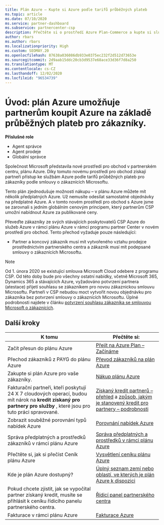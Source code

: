 ```yaml
---
title: Plán Azure – Kupte si Azure podle tarifů průběžných plateb
ms.topic: article
ms.date: 07/10/2020
ms.service: partner-dashboard
ms.subservice: partnercenter-csp
description: Přečtěte si o prostředí Azure Plan-Commerce a kupte si služby Azure podle tarifů průběžných plateb pro zákazníky. Seznamte se také s novými požadavky na zabezpečení.
author: rbars
ms.author: rbars
ms.localizationpriority: High
ms.custom: SEOMAY.20
ms.openlocfilehash: 87638a036086db933e0375ec232f2d512d73653e
ms.sourcegitcommit: 2d9aab15ddc20cb3d9537e68ace33d36f7d8a250
ms.translationtype: MT
ms.contentlocale: cs-CZ
ms.lasthandoff: 12/02/2020
ms.locfileid: "96534739"
---
```

# <a name="introduction-azure-plan-lets-partners-buy-azure-at-pay-as-you-go-rates-for-customers"></a>Úvod: plán Azure umožňuje partnerům koupit Azure na základě průběžných plateb pro zákazníky.

**Příslušné role**

- Agent správce
- Agent prodeje
- Globální správce

Společnost Microsoft představila nové prostředí pro obchod v partnerském centru, plánu Azure.  Díky tomuto novému prostředí pro obchod získají partneři přístup ke službám Azure podle tarifů průběžných plateb pro zákazníky podle smlouvy o zákaznících Microsoftu.

Tento plán zjednodušuje možnosti nákupu – v plánu Azure můžete mít několik předplatných Azure. Už nemusíte odesílat samostatné objednávky na předplatné Azure. A v tomto novém prostředí pro obchod s Azure jsme se zarovnali s jedním globálním cenovým principem, který partnerům CSP umožní nabídnout Azure za publikované ceny.

Převeďte zákazníky ze svých stávajících poskytovatelů CSP Azure do služeb Azure v rámci plánu Azure v rámci programu partner Center v novém prostředí pro obchod. Tento přechod vyžaduje pouze následující:

- Partner a koncový zákazník musí mít vytvořeného vztahu prodejce prostřednictvím partnerského centra a zákazník musí mít podepsané smlouvy o zákaznících Microsoftu.

>[!Note]
>Od 1. února 2020 se existující smlouva Microsoft Cloud odebere z programu CSP. Od této doby bude pro všechny ostatní nabídky, včetně Microsoft 365, Dynamics 365 a stávajících Azure, vyžadováno potvrzení partnera (atestace) přijetí souhlasu se zákazníkem pro novou zákaznickou smlouvu Microsoftu. Partneři v CSP nebudou moct vytvořit novou objednávku pro zákazníka bez potvrzení smlouvy o zákaznících Microsoftu. Úplné podrobnosti najdete v článku [potvrzení souhlasu zákazníka se smlouvou Microsoft o zákaznících](confirm-customer-agreement.md).


## <a name="next-steps"></a>Další kroky

|**K tomu**   |**Přečtěte si:**   |
|------------------|---------------------|
|Začít přesun do plánu Azure|[Přejít na Azure Plan – Začínáme](azure-plan-get-started.md)
|Přechod zákazníků z PAYG do plánu Azure|[Převod zákazníků na plán Azure](azure-plan-transition.md)|
|Zakupte si plán Azure pro vaše zákazníky.|[Nákup plánu Azure](purchase-azure-plan.md)|
|Fakturační partneři, kteří poskytují 24 X 7 cloudových operací, budou mít nárok na **kredit získaný pro partnery pro služby** , které jsou pro tuto práci spravované.|[Získaný kredit partnerů – přehled](partner-earned-credit.md) a [způsob, jakým je stanovený kredit pro partnery – podrobnosti](partner-earned-credit-explanation.md)|
|Zobrazit souběžné porovnání typů nabídek Azure|[Porovnání nabídek Azure](compare-azure-offers.md)|
|Správa předplatných a prostředků zákazníků v rámci plánu Azure|[Správa předplatných a prostředků v rámci plánu Azure](azure-plan-manage.md)|
|Přečtěte si, jak si přečíst Ceník plánu Azure   |[Vysvětlení ceníku plánu Azure](azure-plan-price-list.md)|
|Kde je plán Azure dostupný?|[Úplný seznam zemí nebo oblastí, ve kterých je plán Azure k dispozici](https://query.prod.cms.rt.microsoft.com/cms/api/am/binary/RE3QN0x)
|Pokud chcete zjistit, jak se vypočítal partner získaný kredit, musíte se přihlásit k ceníku řídicího panelu partnerského centra.|[Řídicí panel partnerského centra](https://partner.microsoft.com/dashboard/home)|
|Fakturace v rámci plánu Azure|[Fakturace Azure](azure-plan-billing.md)|